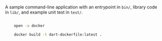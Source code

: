A sample command-line application with an entrypoint in `bin/`, library code
in `lib/`, and example unit test in `test/`.




```bash
    
    open -a docker

    docker build -t dart-dockerfile:latest .

    

```